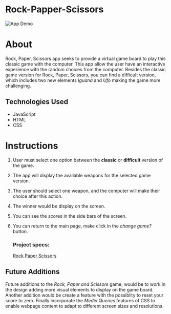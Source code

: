 # Rock-Papper-Scissors

![App Demo](<img width="1140" alt="Rock, Paper, Scissors Game" src="https://user-images.githubusercontent.com/78002374/116338836-9f564c80-a799-11eb-839f-63173da788b9.png">
)



# About
Rock, Paper, Scissors app seeks to provide a virtual game board to play this classic game with the computer. This app allow the user have an interactive experience with the random choices from the computer. Besides the classic game version for Rock, Paper, Scissors, you can find a difficult version, which includes two new elements *Iguana* and *Ufo* making the game more challenging.


 ## Technologies Used

   - JavaScript
   - HTML
   - CSS

# Instructions
1. User must select one option between the **classic** or  **difficult** version of the game.
2. The app will display the available weapons for the selected game version.
3. The user should select one weapon, and the computer will make their choice after this action.
4. The winner would be display on the screen.
5. You can see the scores in the side bars of the screen.
6. You can return to the main page, make click in the *change game?* button.

   ### Project specs:
     [Rock Paper Scissors](https://frontend.turing.edu/projects/module-1/rock-paper-scissors-solo.html)

 ## Future Additions
Future additions to the *Rock, Paper and Scissors* game, would be to work in the design adding more visual elements to display on the game board. Another addition would be create a feature with the possiblity to reset your score to zero. Finally incorporate the *Media Queries* features of CSS to enable webpage content to adapt to different screen sizes and resolutions.
